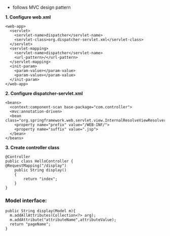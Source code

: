 - follows MVC design pattern

**1. Configure web.xml**
```
<web-app>
  <servlet>
    <servlet-name>dispatcher</servlet-name>
    <servlet-class>org.dispatcher-servlet.xml</servlet-class>
  </servlet>
  <servlet-mapping>
    <servlet-name>dispatcher</servlet-name>
    <url-pattern>/</url-pattern>
  </servlet-mapping>
  <init-param>
    <param-value></param-value>
    <param-value></param-value>
  </init-param>
</web-app>
```

**2. Configure dispatcher-servlet.xml**
```
<beans>
  <context:component-scan base-package="com.controller">
  <mvc:annotation-driven>
  <bean class="org.springframework.web.servlet.view.InternalResolveViewResolver">
    <property name="prefix" value="/WEB-INF/">
    <property name="suffix" value=".jsp">
  </bean>
</beans>
```

**3. Create controller class**
```
@Controller  
public class HelloController {  
@RequestMapping("/display")  
    public String display()  
    {  
        return "index";  
    }     
}  
```
### Model interface:
```
public String display(Model m){
  m.addAllAttributes(Collection<?> arg);
  m.addAttribute("attributeName",attributeValue);
  return "pageName";
}
```
